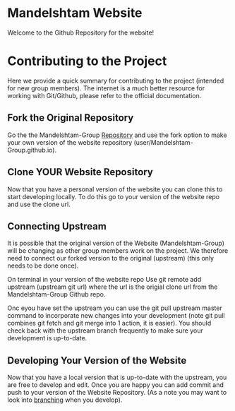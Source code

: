 # Mandelshtam Website
Welcome to the Github Repository for the website!

# Contributing to the Project
Here we provide a quick summary for contributing to the project (intended for new group members).
The internet is a much better resource for working with Git/Github, please refer to the official documentation. 

## Fork the Original Repository
Go the the Mandelshtam-Group [Repository](https://github.com/Mandelshtam-Group/Mandelshtam-Group.github.io) and use the fork option to make your own version of the website repository (user/Mandelshtam-Group.github.io). 

## Clone YOUR Website Repository 
Now that you have a personal version of the website you can clone this to start developing locally.
To do this go to your version of the website repo and use the clone url.

## Connecting Upstream
It is possible that the original version of the Website (Mandelshtam-Group) will be changing as other group members work on the project.
We therefore need to connect our forked version to the original (upstream) (this only needs to be done once).

On terminal in your version of the website repo Use git remote add upstream (upstream git url)
where the url is the origial clone url from the Mandelshtam-Group Github repo.

Onc eyou have set the upstream you can use the git pull upstream master command to incorporate new changes into your development (note git pull combines git fetch and git merge into 1 action, it is easier). 
You should check back with the upstream branch frequently to make sure your development is up-to-date.

## Developing Your Version of the Website
Now that you have a local version that is up-to-date with the upstream, you are free to develop and edit.
Once you are happy you can add commit and push to your version of the Website Repository. 
(As a note you may want to look into [branching](https://guides.github.com/introduction/flow/) when you develop). 


